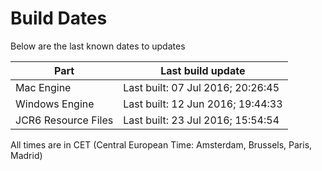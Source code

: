 # Build Dates

Below are the last known dates to updates

Part | Last build update
-----|-----
Mac Engine | Last built: 07 Jul 2016; 20:26:45
Windows Engine | Last built: 12 Jun 2016; 19:44:33
JCR6 Resource Files | Last built: 23 Jul 2016; 15:54:54
All times are in CET (Central European Time: Amsterdam, Brussels, Paris, Madrid)



